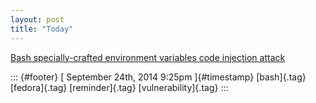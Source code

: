 ```yaml
---
layout: post
title: "Today"
---
```



[Bash specially-crafted environment variables code injection
attack](%20https://t.umblr.com/redirect?z=https%3A%2F%2Fsecurityblog.redhat.com%2F2014%2F09%2F24%2Fbash-specially-crafted-environment-variables-code-injection-attack%2F&t=MmY0MDgxNWRlYTM5OTM3MzQ4Mjk1YTAzZTMxNWZmZjRlNzE3ZDlkOSw2R1JMaUh4QQ%3D%3D&b=t%3Af-JKqRHWTpWK1DKXwqj3Yg&p=https%3A%2F%2Fdummdida.tumblr.com%2Fpost%2F98325873565%2Fbash-specially-crafted-environment-variables-code&m=1)

::: {#footer}
[ September 24th, 2014 9:25pm ]{#timestamp} [bash]{.tag} [fedora]{.tag}
[reminder]{.tag} [vulnerability]{.tag}
:::
